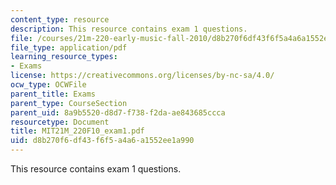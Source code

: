 ```yaml
---
content_type: resource
description: This resource contains exam 1 questions.
file: /courses/21m-220-early-music-fall-2010/d8b270f6df43f6f5a4a6a1552ee1a990_MIT21M_220F10_exam1.pdf
file_type: application/pdf
learning_resource_types:
- Exams
license: https://creativecommons.org/licenses/by-nc-sa/4.0/
ocw_type: OCWFile
parent_title: Exams
parent_type: CourseSection
parent_uid: 8a9b5520-d8d7-f738-f2da-ae843685ccca
resourcetype: Document
title: MIT21M_220F10_exam1.pdf
uid: d8b270f6-df43-f6f5-a4a6-a1552ee1a990
---
```

This resource contains exam 1 questions.